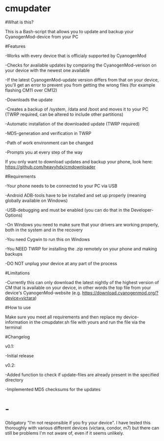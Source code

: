 # cmupdater

#What is this?

This is a Bash-script that allows you to update and backup your CyanogenMod-device from your PC

#Features

-Works with every device that is officialy supported by CyanogenMod

-Checks for available updates by comparing the CyanogenMod-verison on your device with the newest one available

-If the latest CyanogenMod-update version differs from that on your device, you'll get an error to prevent you from getting the wrong files (for example flashing CM11 over CM12)

-Downloads the update

-Creates a backup of /system, /data and /boot and moves it to your PC (TWRP required, can be altered to include other partitions)

-Automatic installation of the downloaded update (TWRP required)

-MD5-generation and verification in TWRP

-Path of work environment can be changed

-Prompts you at every step of the way


If you only want to download updates and backup your phone, look here: https://github.com/heavyhdx/cmdownloader

#Requirements

-Your phone needs to be connected to your PC via USB

-Android ADB-tools have to be installed and set up properly (meaning globally available on Windows)

-USB-debugging and must be enabled (you can do that in the Developer-Options)

-On Windows you need to make sure that your drivers are working properly, both in the system and in the recovery

-You need Cygwin to run this on Windows

-You NEED TWRP for installing the .zip remotely on your phone and making backups

-DO NOT unplug your device at any part of the process

#Limitations

-Currently this can only download the latest nightly of the highest version of CM that is available on your device, in other words the top file from your device's CyanogenMod-website (e.g. https://download.cyanogenmod.org/?device=victara)

#How to use

Make sure you meet all requirements and then replace my device-information in the cmupdater.sh file with yours and run the file via the terminal

#Changelog

v0.1:

-Initial release

v0.2:

-Added function to check if update-files are already present in the specified directory

-Implemented MD5 checksums for the updates

# -

Obligatory "I'm not responsible if you fry your device". I have tested this thoroughly with various different devices (victara, condor, m7) but there can still be problems I'm not aware of, even if it seems unlikely.
